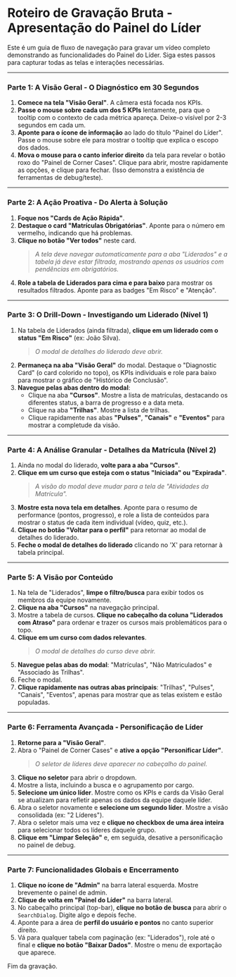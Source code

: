 
# Roteiro de Gravação Bruta - Apresentação do Painel do Líder

Este é um guia de fluxo de navegação para gravar um vídeo completo demonstrando as funcionalidades do Painel do Líder. Siga estes passos para capturar todas as telas e interações necessárias.

---

### **Parte 1: A Visão Geral - O Diagnóstico em 30 Segundos**

1.  **Comece na tela "Visão Geral"**. A câmera está focada nos KPIs.
2.  **Passe o mouse sobre cada um dos 5 KPIs** lentamente, para que o tooltip com o contexto de cada métrica apareça. Deixe-o visível por 2-3 segundos em cada um.
3.  **Aponte para o ícone de informação** ao lado do título "Painel do Líder". Passe o mouse sobre ele para mostrar o tooltip que explica o escopo dos dados.
4.  **Mova o mouse para o canto inferior direito** da tela para revelar o botão roxo do "Painel de Corner Cases". Clique para abrir, mostre rapidamente as opções, e clique para fechar. (Isso demonstra a existência de ferramentas de debug/teste).

---

### **Parte 2: A Ação Proativa - Do Alerta à Solução**

1.  **Foque nos "Cards de Ação Rápida"**.
2.  **Destaque o card "Matrículas Obrigatórias"**. Aponte para o número em vermelho, indicando que há problemas.
3.  **Clique no botão "Ver todos"** neste card.
    > *A tela deve navegar automaticamente para a aba "Liderados" e a tabela já deve estar filtrada, mostrando apenas os usuários com pendências em obrigatórios.*
4.  **Role a tabela de Liderados para cima e para baixo** para mostrar os resultados filtrados. Aponte para as badges "Em Risco" e "Atenção".

---

### **Parte 3: O Drill-Down - Investigando um Liderado (Nível 1)**

1.  Na tabela de Liderados (ainda filtrada), **clique em um liderado com o status "Em Risco"** (ex: João Silva).
    > *O modal de detalhes do liderado deve abrir.*
2.  **Permaneça na aba "Visão Geral"** do modal. Destaque o "Diagnostic Card" (o card colorido no topo), os KPIs individuais e role para baixo para mostrar o gráfico de "Histórico de Conclusão".
3.  **Navegue pelas abas dentro do modal**:
    -   Clique na aba **"Cursos"**. Mostre a lista de matrículas, destacando os diferentes status, a barra de progresso e a data meta.
    -   Clique na aba **"Trilhas"**. Mostre a lista de trilhas.
    -   Clique rapidamente nas abas **"Pulses"**, **"Canais"** e **"Eventos"** para mostrar a completude da visão.

---

### **Parte 4: A Análise Granular - Detalhes da Matrícula (Nível 2)**

1.  Ainda no modal do liderado, **volte para a aba "Cursos"**.
2.  **Clique em um curso que esteja com o status "Iniciada" ou "Expirada"**.
    > *A visão do modal deve mudar para a tela de "Atividades da Matrícula".*
3.  **Mostre esta nova tela em detalhes**. Aponte para o resumo de performance (pontos, progresso), e role a lista de conteúdos para mostrar o status de cada item individual (vídeo, quiz, etc.).
4.  **Clique no botão "Voltar para o perfil"** para retornar ao modal de detalhes do liderado.
5.  **Feche o modal de detalhes do liderado** clicando no 'X' para retornar à tabela principal.

---

### **Parte 5: A Visão por Conteúdo**

1.  Na tela de "Liderados", **limpe o filtro/busca** para exibir todos os membros da equipe novamente.
2.  **Clique na aba "Cursos"** na navegação principal.
3.  Mostre a tabela de cursos. **Clique no cabeçalho da coluna "Liderados com Atraso"** para ordenar e trazer os cursos mais problemáticos para o topo.
4.  **Clique em um curso com dados relevantes**.
    > *O modal de detalhes do curso deve abrir.*
5.  **Navegue pelas abas do modal**: "Matrículas", "Não Matriculados" e "Associado às Trilhas".
6.  Feche o modal.
7.  **Clique rapidamente nas outras abas principais**: "Trilhas", "Pulses", "Canais", "Eventos", apenas para mostrar que as telas existem e estão populadas.

---

### **Parte 6: Ferramenta Avançada - Personificação de Líder**

1.  **Retorne para a "Visão Geral"**.
2.  Abra o "Painel de Corner Cases" e **ative a opção "Personificar Líder"**.
    > *O seletor de líderes deve aparecer no cabeçalho do painel.*
3.  **Clique no seletor** para abrir o dropdown.
4.  Mostre a lista, incluindo a busca e o agrupamento por cargo.
5.  **Selecione um único líder**. Mostre como os KPIs e cards da Visão Geral se atualizam para refletir apenas os dados da equipe daquele líder.
6.  Abra o seletor novamente e **selecione um segundo líder**. Mostre a visão consolidada (ex: "2 Líderes").
7.  Abra o seletor mais uma vez e **clique no checkbox de uma área inteira** para selecionar todos os líderes daquele grupo.
8.  **Clique em "Limpar Seleção"** e, em seguida, desative a personificação no painel de debug.

---

### **Parte 7: Funcionalidades Globais e Encerramento**

1.  **Clique no ícone de "Admin"** na barra lateral esquerda. Mostre brevemente o painel de admin.
2.  **Clique de volta em "Painel do Líder"** na barra lateral.
3.  No cabeçalho principal (top-bar), **clique no botão de busca** para abrir o `SearchDialog`. Digite algo e depois feche.
4.  Aponte para a área de **perfil do usuário e pontos** no canto superior direito.
5.  Vá para qualquer tabela com paginação (ex: "Liderados"), role até o final e **clique no botão "Baixar Dados"**. Mostre o menu de exportação que aparece.

Fim da gravação.
